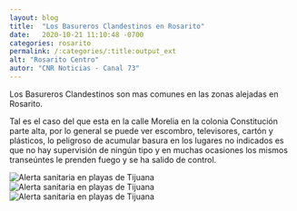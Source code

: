 ```yaml
---
layout: blog
title:  "Los Basureros Clandestinos en Rosarito"
date:   2020-10-21 11:10:48 -0700
categories: rosarito
permalink: /:categories/:title:output_ext
alt: "Rosarito Centro"
autor: "CNR Noticias - Canal 73"
---
```


Los Basureros Clandestinos son mas comunes en las zonas alejadas en Rosarito. 

Tal es el caso del que esta en la calle Morelia en la colonia Constitución parte alta, por lo general se puede ver escombro, televisores, cartón y plásticos, lo peligroso de acumular basura en los lugares no indicados es que no hay supervisión de ningún tipo y en muchas ocasiones los mismos transeúntes le prenden fuego y se ha salido de control.

<div id="carouselExampleSlidesOnly" class="carousel slide" data-ride="carousel">
  <div class="carousel-inner">
    <div class="carousel-item active">
       <img class="d-block w-100" src="/img/cnr/basureros-rosarito-1.jpg" loading="lazy"  alt="Alerta sanitaria en playas de Tijuana">
    </div>
    <div class="carousel-item">
      <img class="d-block w-100" src="/img/cnr/basureros-rosarito-2.jpg" loading="lazy"  alt="Alerta sanitaria en playas de Tijuana">
    </div>
     <div class="carousel-item">
      <img class="d-block w-100" src="/img/cnr/basureros-rosarito-3.jpg" loading="lazy"  alt="Alerta sanitaria en playas de Tijuana">
    </div>
  </div>
</div>
